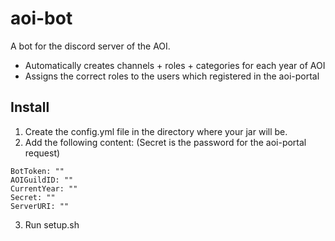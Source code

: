 # aoi-bot

A bot for the discord server of the AOI. 

- Automatically creates channels + roles + categories for each year of AOI
- Assigns the correct roles to the users which registered in the aoi-portal

## Install

1. Create the config.yml file in the directory where your jar will be.
2. Add the following content: (Secret is the password for the aoi-portal request)

```
BotToken: ""
AOIGuildID: ""
CurrentYear: ""
Secret: ""
ServerURI: ""
```

3. Run setup.sh
